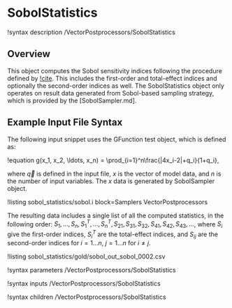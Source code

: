 # SobolStatistics

!syntax description /VectorPostprocessors/SobolStatistics

## Overview

This object computes the Sobol sensitivity indices following the procedure defined by
[!cite](saltelli2002making). This includes the first-order and total-effect indices and optionally
the second-order indices as well. The SobolStatistics object only operates on result data
generated from Sobol-based sampling strategy, which is provided by the [SobolSampler.md].

## Example Input File Syntax

The following input snippet uses the GFunction test object, which is defined as:

!equation
g(x_1, x_2, \ldots, x_n) = \prod_{i=1}^n\frac{|4x_i-2|+q_i}{1+q_i},

where $\vec{q}$ is defined in the input file, $x$ is the vector of model data, and $n$ is the number
of input variables. The $x$ data is generated by SobolSampler object.

!listing sobol_statistics/sobol.i block=Samplers VectorPostprocessors

The resulting data includes a single list of all the computed statistics, in the following order:
$S_1,\ldots,S_n,S^T_1,\ldots,S^T_n, S_{21}, S_{31}, S_{32}, S_{41}, S_{42}, S_{43},\ldots$, where
$S_i$ give the first-order indices, $S^T_i$ are the total-effect indices, and $S_{ij}$ are
the second-order indices for $i=1\ldots n$, $j=1\ldots n$ for $i\neq j$.

!listing sobol_statistics/gold/sobol_out_sobol_0002.csv


!syntax parameters /VectorPostprocessors/SobolStatistics

!syntax inputs /VectorPostprocessors/SobolStatistics

!syntax children /VectorPostprocessors/SobolStatistics
